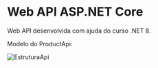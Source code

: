 ﻿# Web API ASP.NET Core

Web API desenvolvida com ajuda do curso .NET 8.

Modelo do ProductApi:

![EstruturaApi](https://github.com/pedroafk/Web-API-ASP.NET-Core/assets/66695236/fbe21852-dc99-4871-b149-7c729d2a5a2f)

